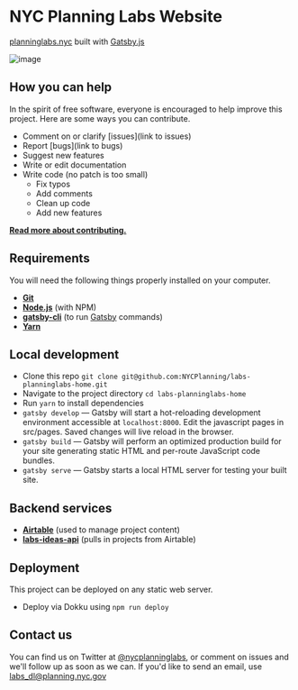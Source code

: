 # NYC Planning Labs Website

[planninglabs.nyc](https://planninglabs.nyc/) built with [Gatsby.js](https://www.gatsbyjs.org/docs/building-with-components/)


![image](https://user-images.githubusercontent.com/409279/34015575-dd993eb6-e0ec-11e7-922e-f545b95819ca.png)


## How you can help

In the spirit of free software, everyone is encouraged to help improve this project.  Here are some ways you can contribute.

- Comment on or clarify [issues](link to issues)
- Report [bugs](link to bugs)
- Suggest new features
- Write or edit documentation
- Write code (no patch is too small)
  - Fix typos
  - Add comments
  - Clean up code
  - Add new features

**[Read more about contributing.](CONTRIBUTING.md)**

## Requirements

You will need the following things properly installed on your computer.

* **[Git](https://git-scm.com/)**
* **[Node.js](https://nodejs.org/)** (with NPM)
* **[gatsby-cli](https://www.npmjs.com/package/gatsby-cli)** (to run [Gatsby](https://www.gatsbyjs.org/) commands)
* **[Yarn](https://yarnpkg.com/)**

## Local development

- Clone this repo `git clone git@github.com:NYCPlanning/labs-planninglabs-home.git`
- Navigate to the project directory `cd labs-planninglabs-home`
- Run `yarn` to install dependencies
- `gatsby develop` — Gatsby will start a hot-reloading development environment accessible at `localhost:8000`. Edit the javascript pages in src/pages. Saved changes will live reload in the browser.
- `gatsby build` — Gatsby will perform an optimized production build for your site generating static HTML and per-route JavaScript code bundles.
- `gatsby serve` — Gatsby starts a local HTML server for testing your built site.

## Backend services

- **[Airtable](https://airtable.com/)** (used to manage project content)
- **[labs-ideas-api](https://github.com/NYCPlanning/labs-ideas/)** (pulls in projects from Airtable)

## Deployment

This project can be deployed on any static web server.

- Deploy via Dokku using `npm run deploy`

## Contact us

You can find us on Twitter at [@nycplanninglabs](https://twitter.com/nycplanninglabs), or comment on issues and we'll follow up as soon as we can. If you'd like to send an email, use [labs_dl@planning.nyc.gov](mailto:labs_dl@planning.nyc.gov)
